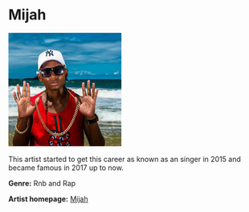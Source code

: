 # Mijah

![Image of mijah](mijah.jpg)

This artist started to get this career as known as an singer in 2015 and became famous in 2017 up to now.

**Genre:** Rnb and Rap

**Artist homepage:** [Mijah](https://www.youtube.com/channel/UCq8PqcPGbZGP1hbTRCL1dsg)
